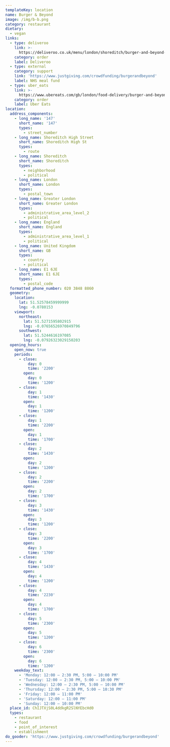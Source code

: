 ```yaml
---
templateKey: location
name: Burger & Beyond
image: /img/b-b.png
category: restaurant
dietary:
  - vegan
links:
  - type: deliveroo
    link: >-
      https://deliveroo.co.uk/menu/london/shoreditch/burger-and-beyond-kerb-camden-market
    category: order
    label: Deliveroo
  - type: external
    category: support
    link: 'https://www.justgiving.com/crowdfunding/burgerandbeyond'
    label: NHS meal fund
  - type: uber_eats
    link: >-
      https://www.ubereats.com/gb/london/food-delivery/burger-and-beyond-camden/UmDraD-tSDS8_QPeHAY0EA
    category: order
    label: Uber Eats
location:
  address_components:
    - long_name: '147'
      short_name: '147'
      types:
        - street_number
    - long_name: Shoreditch High Street
      short_name: Shoreditch High St
      types:
        - route
    - long_name: Shoreditch
      short_name: Shoreditch
      types:
        - neighborhood
        - political
    - long_name: London
      short_name: London
      types:
        - postal_town
    - long_name: Greater London
      short_name: Greater London
      types:
        - administrative_area_level_2
        - political
    - long_name: England
      short_name: England
      types:
        - administrative_area_level_1
        - political
    - long_name: United Kingdom
      short_name: GB
      types:
        - country
        - political
    - long_name: E1 6JE
      short_name: E1 6JE
      types:
        - postal_code
  formatted_phone_number: 020 3848 8860
  geometry:
    location:
      lat: 51.52578459999999
      lng: -0.0780153
    viewport:
      northeast:
        lat: 51.5271595802915
        lng: -0.07656526970849796
      southwest:
        lat: 51.5244616197085
        lng: -0.07926323029150203
  opening_hours:
    open_now: true
    periods:
      - close:
          day: 0
          time: '2200'
        open:
          day: 0
          time: '1200'
      - close:
          day: 1
          time: '1430'
        open:
          day: 1
          time: '1200'
      - close:
          day: 1
          time: '2200'
        open:
          day: 1
          time: '1700'
      - close:
          day: 2
          time: '1430'
        open:
          day: 2
          time: '1200'
      - close:
          day: 2
          time: '2200'
        open:
          day: 2
          time: '1700'
      - close:
          day: 3
          time: '1430'
        open:
          day: 3
          time: '1200'
      - close:
          day: 3
          time: '2200'
        open:
          day: 3
          time: '1700'
      - close:
          day: 4
          time: '1430'
        open:
          day: 4
          time: '1200'
      - close:
          day: 4
          time: '2230'
        open:
          day: 4
          time: '1700'
      - close:
          day: 5
          time: '2300'
        open:
          day: 5
          time: '1200'
      - close:
          day: 6
          time: '2300'
        open:
          day: 6
          time: '1200'
    weekday_text:
      - 'Monday: 12:00 – 2:30 PM, 5:00 – 10:00 PM'
      - 'Tuesday: 12:00 – 2:30 PM, 5:00 – 10:00 PM'
      - 'Wednesday: 12:00 – 2:30 PM, 5:00 – 10:00 PM'
      - 'Thursday: 12:00 – 2:30 PM, 5:00 – 10:30 PM'
      - 'Friday: 12:00 – 11:00 PM'
      - 'Saturday: 12:00 – 11:00 PM'
      - 'Sunday: 12:00 – 10:00 PM'
  place_id: ChIJTXjS0L4ddkgR2SlNYEbcHd0
  types:
    - restaurant
    - food
    - point_of_interest
    - establishment
do_gooder: 'https://www.justgiving.com/crowdfunding/burgerandbeyond'
---
```

